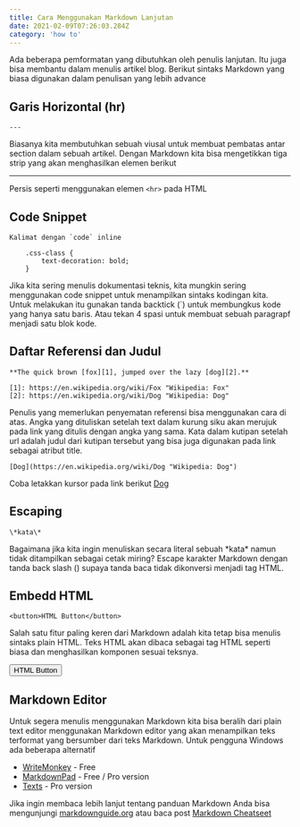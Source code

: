 ```yaml
---
title: Cara Menggunakan Markdown Lanjutan
date: 2021-02-09T07:26:03.284Z
category: 'how to'
---
```


Ada beberapa pemformatan yang dibutuhkan oleh penulis lanjutan. Itu juga bisa membantu dalam menulis artikel blog. Berikut sintaks Markdown yang biasa digunakan dalam penulisan yang lebih advance

## Garis Horizontal (hr)

    ---

Biasanya kita membutuhkan sebuah viusal untuk membuat pembatas antar section dalam sebuah artikel. Dengan Markdown kita bisa mengetikkan tiga strip yang akan menghasilkan elemen berikut

---

Persis seperti menggunakan elemen `<hr>` pada HTML

## Code Snippet

    Kalimat dengan `code` inline

        .css-class {
            text-decoration: bold;
        }

Jika kita sering menulis dokumentasi teknis, kita mungkin sering menggunakan code snippet untuk menampilkan sintaks kodingan kita. Untuk melakukan itu gunakan tanda backtick (`) untuk membungkus kode yang hanya satu baris. Atau tekan 4 spasi untuk membuat sebuah paragrapf menjadi satu blok kode.

## Daftar Referensi dan Judul

    **The quick brown [fox][1], jumped over the lazy [dog][2].**

    [1]: https://en.wikipedia.org/wiki/Fox "Wikipedia: Fox"
    [2]: https://en.wikipedia.org/wiki/Dog "Wikipedia: Dog"

Penulis yang memerlukan penyematan referensi bisa menggunakan cara di atas. Angka yang dituliskan setelah text dalam kurung siku akan merujuk pada link yang ditulis dengan angka yang sama. Kata dalam kutipan setelah url adalah judul dari kutipan tersebut yang bisa juga digunakan pada link sebagai atribut title.

    [Dog](https://en.wikipedia.org/wiki/Dog "Wikipedia: Dog")

Coba letakkan kursor pada link berikut [Dog](https://en.wikipedia.org/wiki/Dog 'Wikipedia: Dog')

## Escaping

    \*kata\*

Bagaimana jika kita ingin menuliskan secara literal sebuah \*kata\* namun tidak ditampilkan sebagai cetak miring? Escape karakter Markdown dengan tanda back slash (\) supaya tanda baca tidak dikonversi menjadi tag HTML.

## Embedd HTML

    <button>HTML Button</button>

Salah satu fitur paling keren dari Markdown adalah kita tetap bisa menulis sintaks plain HTML. Teks HTML akan dibaca sebagai tag HTML seperti biasa dan menghasilkan komponen sesuai teksnya.

<button>HTML Button</button>

## Markdown Editor

Untuk segera menulis menggunakan Markdown kita bisa beralih dari plain text editor menggunakan Markdown editor yang akan menampilkan teks terformat yang bersumber dari teks Markdown. Untuk pengguna Windows ada beberapa alternatif

- [WriteMonkey](https://writemonkey.com/index.php) - Free
- [MarkdownPad](https://markdownpad.com/) - Free / Pro version
- [Texts](https://www.texts.io/) - Pro version

Jika ingin membaca lebih lanjut tentang panduan Markdown Anda bisa mengunjungi [markdownguide.org](https://markdownguide.org) atau baca post [Markdown Cheatseet](http://mmdmthr.github.io/markdown-cheatseet)
